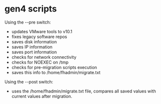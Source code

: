 # gen4 scripts

Using the --pre switch:
- updates VMware tools to v10.1
- fixes legacy software repos
- saves disk information
- saves IP information
- saves port information
- checks for network connectivity
- checks for NOEXEC on /tmp
- checks for pre-migration scripts execution
- saves this info to /home/fhadmin/migrate.txt

Using the --post switch:
- uses the /home/fhadmin/migrate.txt file, compares all saved values with current values after migration.

